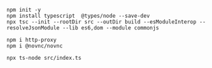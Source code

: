 ```sh:Typescript Project生成
npm init -y
npm install typescript  @types/node --save-dev
npx tsc --init --rootDir src --outDir build --esModuleInterop --resolveJsonModule --lib es6,dom --module commonjs
```

```sh:ライブラリ
npm i http-proxy
npm i @novnc/novnc
```

```sh:Run
npx ts-node src/index.ts
```